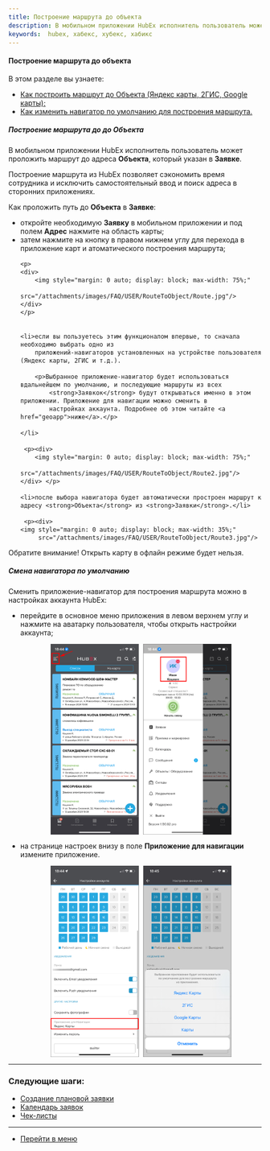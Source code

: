 ```yaml
---
title: Построение маршрута до объекта
description: В мобильном приложении HubEx исполнитель пользователь может проложить маршрут до адреса Объекта, который указан в Заявке. Построение маршрута из HubEx позволяет сэкономить время сотрудника и исключить самостоятельный ввод и поиск адреса в сторонних приложениях.
keywords:  hubex, хабекс, хубекс, хабикс
---
```



#### Построение маршрута до объекта
В этом разделе вы узнаете:
<html>
<meta charset="utf-8">
<ul>
    <li><a href="#route">Как построить маршрут до Объекта (Яндекс карты, 2ГИС, Google карты);</a></li>
    <li><a href="#geoapp">Как изменить навигатор по умолчанию для построения маршрута.</a></li>

</ul>
</html>
<body>


<h5 id="route">Построение маршрута до до Объекта</h5>

<p>В мобильном приложении HubEx исполнитель пользователь может проложить маршрут до адреса <strong>Объекта</strong>, который указан в
    <strong>Заявке</strong>.</p>

<p>Построение маршрута из HubEx позволяет сэкономить время сотрудника и исключить самостоятельный ввод и поиск адреса в
    сторонних приложениях.</p>

<p>Как проложить путь до <strong>Объекта</strong> в <strong>Заявке</strong>:</p>
<ul>
    <li>откройте необходимую <strong>Заявку</strong> в мобильном приложении и под полем <strong>Адрес</strong> нажмите на область карты;</li>
    <li>затем нажмите на кнопку в правом нижнем углу для перехода в приложение карт и атоматического построения
        маршрута;
    </li>

    <p>
    <div>
        <img style="margin: 0 auto; display: block; max-width: 75%;"
             src="/attachments/images/FAQ/USER/RouteToObject/Route.jpg"/>
    </div>
    </p>


    <li>если вы пользуетесь этим функционалом впервые, то сначала необходимо выбрать одно из
        приложений-навигаторов установленных на устройстве пользователя (Яндекс карты, 2ГИС и т.д.).

        <p>Выбранное приложение-навигатор будет использоваться вдальнейшем по умолчанию, и последующие маршруты из всех
            <strong>Заявкок</strong> будут открываться именно в этом приложении. Приложение для навигации можно сменить в
            настройках аккаунта. Подробнее об этом читайте <a href="geoapp">ниже</a>.</p>

    </li>

     <p><div>
        <img style="margin: 0 auto; display: block; max-width: 75%;"
             src="/attachments/images/FAQ/USER/RouteToObject/Route2.jpg"/>
    </div> </p>

    <li>после выбора навигатора будет автоматически простроен маршрут к адресу <strong>Объекта</strong> из <strong>Заявки</strong>.</li>
    
     <p><div>
    <img style="margin: 0 auto; display: block; max-width: 35%;"
         src="/attachments/images/FAQ/USER/RouteToObject/Route3.jpg"/>
</div> </p>
</ul>

<p>Обратите внимание! Открыть карту в офлайн режиме будет нельзя.</p>

<h5 id="geoapp">Смена навигатора по умолчанию</h5>

<p>Сменить приложение-навигатор для построения маршрута можно в настройках аккаунта HubEx:</p>
<ul>
    <li>перейдите в основное меню приложения в левом верхнем углу и нажмите на аватарку пользователя, чтобы открыть
        настройки аккаунта;
    </li>
     <p><div>
        <img style="margin: 0 auto; display: block; max-width: 75%;"
             src="/attachments/images/FAQ/USER/RouteToObject/Route4.jpg"/>
    </div> </p>
    <li>на странице настроек внизу в поле <strong>Приложение для навигации</strong> измените приложение.</li>
     <p><div>
        <img style="margin: 0 auto; display: block; max-width: 75%;"
             src="/attachments/images/FAQ/USER/RouteToObject/Route5.jpg"/>
    </div> </p>
</ul>

</body>

___
### Следующие шаги:
- [Создание плановой заявки](./PlannedTickets.md)
- [Календарь заявок](./Calendar.md)
- [Чек-листы](./Checklists.md)

___
- [Перейти в меню](http://wiki.hubex.ru)
